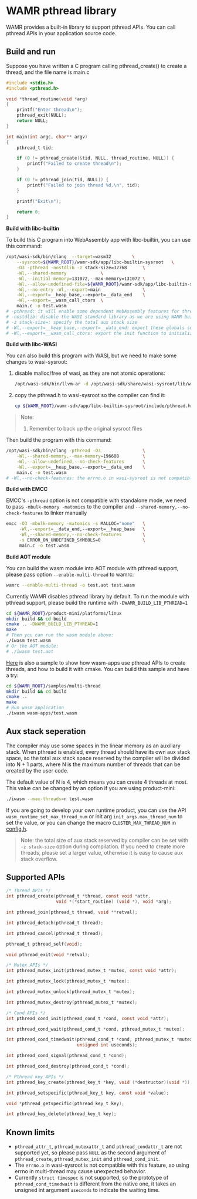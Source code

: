 # WAMR pthread library

WAMR provides a built-in library to support pthread APIs. You can call pthread APIs in your application source code.

## Build and run
Suppose you have written a C program calling pthread_create() to create a thread, and the file name is main.c
``` C
#include <stdio.h>
#include <pthread.h>

void *thread_routine(void *arg)
{
    printf("Enter thread\n");
    pthread_exit(NULL);
    return NULL;
}

int main(int argc, char** argv)
{
    pthread_t tid;

    if (0 != pthread_create(&tid, NULL, thread_routine, NULL)) {
        printf("Failed to create thread\n");
    }

    if (0 != pthread_join(tid, NULL)) {
        printf("Failed to join thread %d.\n", tid);
    }

    printf("Exit\n");

    return 0;
}
```
**Build with libc-builtin**

To build this C program into WebAssembly app with libc-builtin, you can use this command:
``` bash
/opt/wasi-sdk/bin/clang  --target=wasm32        \
    --sysroot=${WAMR_ROOT}/wamr-sdk/app/libc-builtin-sysroot   \
    -O3 -pthread -nostdlib -z stack-size=32768      \
    -Wl,--shared-memory             \
    -Wl,--initial-memory=131072,--max-memory=131072 \
    -Wl,--allow-undefined-file=${WAMR_ROOT}/wamr-sdk/app/libc-builtin-sysroot/share/defined-symbols.txt \
    -Wl,--no-entry -Wl,--export=main                \
    -Wl,--export=__heap_base,--export=__data_end    \
    -Wl,--export=__wasm_call_ctors  \
    main.c -o test.wasm
# -pthread: it will enable some dependent WebAssembly features for thread
# -nostdlib: disable the WASI standard library as we are using WAMR builtin-libc
# -z stack-size=: specify the total aux stack size
# -Wl,--export=__heap_base,--export=__data_end: export these globals so the runtime can resolve the total aux stack size and the start offset of the stack top
# -Wl,--export=__wasm_call_ctors: export the init function to initialize the passive data segments
```

**Build with libc-WASI**

You can also build this program with WASI, but we need to make some changes to wasi-sysroot:

1. disable malloc/free of wasi, as they are not atomic operations:
    ``` bash
    /opt/wasi-sdk/bin/llvm-ar -d /opt/wasi-sdk/share/wasi-sysroot/lib/wasm32-wasi/libc.a dlmalloc.o
    ```
2. copy the pthread.h to wasi-sysroot so the compiler can find it:
    ``` bash
    cp ${WAMR_ROOT}/wamr-sdk/app/libc-builtin-sysroot/include/pthread.h /opt/wasi-sdk/share/wasi-sysroot/include
    ```
> Note: </br>
>1. Remember to back up the original sysroot files

Then build the program with this command:
``` bash
/opt/wasi-sdk/bin/clang -pthread -O3                \
    -Wl,--shared-memory,--max-memory=196608         \
    -Wl,--allow-undefined,--no-check-features       \
    -Wl,--export=__heap_base,--export=__data_end    \
    main.c -o test.wasm
# -Wl,--no-check-features: the errno.o in wasi-sysroot is not compatible with pthread feature, pass this option to avoid errors
```

**Build with EMCC**

EMCC's `-pthread` option is not compatible with standalone mode, we need to pass `-mbulk-memory -matomics` to the compiler and `--shared-memory,--no-check-features` to linker manually

``` bash
emcc -O3 -mbulk-memory -matomics -s MALLOC="none"   \
     -Wl,--export=__data_end,--export=__heap_base   \
     -Wl,--shared-memory,--no-check-features        \
     -s ERROR_ON_UNDEFINED_SYMBOLS=0                \
     main.c -o test.wasm
```

**Build AOT module**

You can build the wasm module into AOT module with pthread support, please pass option `--enable-multi-thread` to wamrc:
``` bash
wamrc --enable-multi-thread -o test.aot test.wasm
```

Currently WAMR disables pthread library by default. To run the module with pthread support, please build the runtime with `-DWAMR_BUILD_LIB_PTHREAD=1`
``` bash
cd ${WAMR_ROOT}/product-mini/platforms/linux
mkdir build && cd build
cmake .. -DWAMR_BUILD_LIB_PTHREAD=1
make
# Then you can run the wasm module above:
./iwasm test.wasm
# Or the AOT module:
# ./iwasm test.aot
```

[Here](../samples/multi-thread) is also a sample to show how wasm-apps use pthread APIs to create threads, and how to build it with cmake. You can build this sample and have a try:
``` bash
cd ${WAMR_ROOT}/samples/multi-thread
mkdir build && cd build
cmake ..
make
# Run wasm application
./iwasm wasm-apps/test.wasm
```


## Aux stack seperation
The compiler may use some spaces in the linear memory as an auxiliary stack. When pthread is enabled, every thread should have its own aux stack space, so the total aux stack space reserved by the compiler will be divided into N + 1 parts, where N is the maximum number of threads that can be created by the user code.

The default value of N is 4, which means you can create 4 threads at most. This value can be changed by an option if you are using product-mini:
``` bash
./iwasm --max-threads=n test.wasm
```
If you are going to develop your own runtime product, you can use the API `wasm_runtime_set_max_thread_num` or init arg `init_args.max_thread_num` to set the value, or you can change the macro `CLUSTER_MAX_THREAD_NUM` in [config.h](../core/config.h).

> Note: the total size of aux stack reserved by compiler can be set with `-z stack-size` option during compilation. If you need to create more threads, please set a larger value, otherwise it is easy to cause aux stack overflow.

## Supported APIs
``` C
/* Thread APIs */
int pthread_create(pthread_t *thread, const void *attr,
                   void *(*start_routine) (void *), void *arg);

int pthread_join(pthread_t thread, void **retval);

int pthread_detach(pthread_t thread);

int pthread_cancel(pthread_t thread);

pthread_t pthread_self(void);

void pthread_exit(void *retval);

/* Mutex APIs */
int pthread_mutex_init(pthread_mutex_t *mutex, const void *attr);

int pthread_mutex_lock(pthread_mutex_t *mutex);

int pthread_mutex_unlock(pthread_mutex_t *mutex);

int pthread_mutex_destroy(pthread_mutex_t *mutex);

/* Cond APIs */
int pthread_cond_init(pthread_cond_t *cond, const void *attr);

int pthread_cond_wait(pthread_cond_t *cond, pthread_mutex_t *mutex);

int pthread_cond_timedwait(pthread_cond_t *cond, pthread_mutex_t *mutex,
                           unsigned int useconds);

int pthread_cond_signal(pthread_cond_t *cond);

int pthread_cond_destroy(pthread_cond_t *cond);

/* Pthread key APIs */
int pthread_key_create(pthread_key_t *key, void (*destructor)(void *));

int pthread_setspecific(pthread_key_t key, const void *value);

void *pthread_getspecific(pthread_key_t key);

int pthread_key_delete(pthread_key_t key);
```

## Known limits
- `pthread_attr_t`, `pthread_mutexattr_t` and `pthread_condattr_t` are not supported yet, so please pass `NULL` as the second argument of `pthread_create`, `pthread_mutex_init` and `pthread_cond_init`.
- The `errno.o` in wasi-sysroot is not compatible with this feature, so using errno in multi-thread may cause unexpected behavior.
- Currently `struct timespec` is not supported, so the prototype of `pthread_cond_timedwait` is different from the native one, it takes an unsigned int argument `useconds` to indicate the waiting time.
